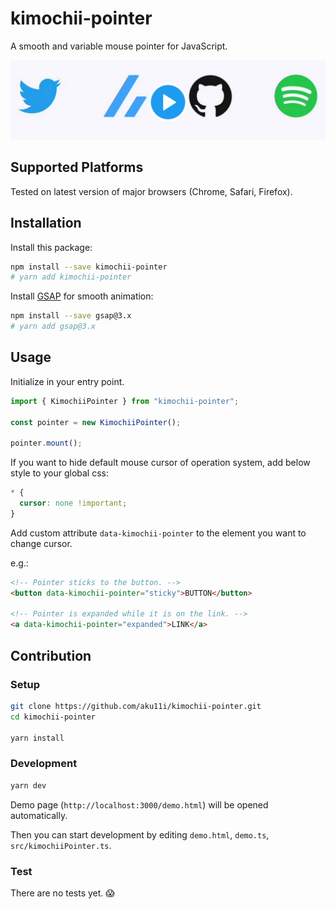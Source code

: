 # kimochii-pointer

A smooth and variable mouse pointer for JavaScript.

[![](./assets/thumbnail.png)](https://twitter.com/aku11i/status/1430803913876271109 "preview (Twitter)")

## Supported Platforms

Tested on latest version of major browsers (Chrome, Safari, Firefox).

## Installation

Install this package:

```sh
npm install --save kimochii-pointer
# yarn add kimochii-pointer
```

Install [GSAP](https://github.com/greensock/GSAP) for smooth animation:

```sh
npm install --save gsap@3.x
# yarn add gsap@3.x
```

## Usage

Initialize in your entry point.

```typescript
import { KimochiiPointer } from "kimochii-pointer";

const pointer = new KimochiiPointer();

pointer.mount();
```

If you want to hide default mouse cursor of operation system, add below style to your global css:

```css
* {
  cursor: none !important;
}
```

Add custom attribute `data-kimochii-pointer` to the element you want to change cursor.

e.g.:

```html
<!-- Pointer sticks to the button. -->
<button data-kimochii-pointer="sticky">BUTTON</button>

<!-- Pointer is expanded while it is on the link. -->
<a data-kimochii-pointer="expanded">LINK</a>
```

## Contribution

### Setup

```sh
git clone https://github.com/aku11i/kimochii-pointer.git
cd kimochii-pointer

yarn install
```

### Development

```sh
yarn dev
```

Demo page (`http://localhost:3000/demo.html`) will be opened automatically.

Then you can start development by editing `demo.html`, `demo.ts`, `src/kimochiiPointer.ts`.

### Test

There are no tests yet. 😱

